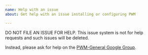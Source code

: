 ```yaml
---
name: Help with an issue
about: Get help with an issue installing or configuring PWM

---
```


DO NOT FILE AN ISSUE FOR HELP.  This issue system is not for help requests and such issues will be deleted.

Instead, please ask for help on the [PWM-General Google Group](https://groups.google.com/group/pwm-general).
